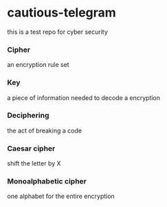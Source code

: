 # cautious-telegram
this is a test repo for cyber security

### Cipher
an encryption rule set

### Key
a piece of information needed to decode a encryption

### Deciphering
the act of breaking a code

### Caesar cipher 
shift the letter by X

### Monoalphabetic cipher 
one alphabet for the entire encryption
